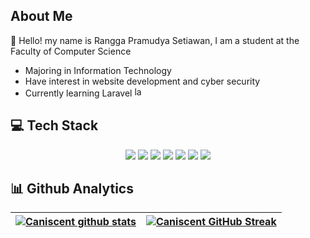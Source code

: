 ## About Me

👋 Hello! my name is Rangga Pramudya Setiawan, I am a student at the Faculty of Computer Science

<ul> 
    <li>Majoring in Information Technology</li>
    <li>Have interest in website development and cyber security</li>
    <li>Currently learning Laravel <img height="16" alt="laravel" src="https://static-00.iconduck.com/assets.00/laravel-icon-497x512-uwybstke.png"></li>
</ul>

## 💻 Tech Stack
<p align="center">
  <img src="https://img.shields.io/badge/python-3670A0?style=for-the-badge&logo=python&logoColor=white"/>
  <img src="https://img.shields.io/badge/html5-E34F26?style=for-the-badge&logo=html5&logoColor=white"/>
  <img src="https://img.shields.io/badge/PHP-777BB4?style=for-the-badge&logo=php&logoColor=white"/>
  <img src="https://img.shields.io/badge/tailwindcss-%2338B2AC.svg?style=for-the-badge&logo=tailwind-css&logoColor=white"/>
  <img src="https://img.shields.io/badge/laravel-%23FF2D20.svg?style=for-the-badge&logo=laravel&logoColor=white"/>
  <img src="https://img.shields.io/badge/mysql-00f?style=for-the-badge&logo=mysql&logoColor=white"/>
  <img src="https://img.shields.io/badge/PostgreSQL-316192?style=for-the-badge&logo=postgresql&logoColor=white"/>
</p>

## 📊 Github Analytics

<a href="https://github.com/Caniscent">
        
| ![Caniscent github stats](https://github-readme-stats-eight-theta.vercel.app/api?username=Caniscent&show_icons=true&theme=radical&include_all_commits=true&count_private=true) | ![Caniscent GitHub Streak](https://github-readme-stats-eight-theta.vercel.app/api/top-langs/?username=Caniscent&layout=compact&langs_count=10&theme=radical&include_all_commits=true&count_private=true") |
| --- | --- |
        
</a>
